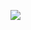 ![ ](https://github.com/lecepin/actions-file-upload/assets/11046969/37e1b9d0-229d-47b4-92c6-ae0d1e416eac)
